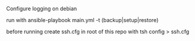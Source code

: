 Configure logging on debian

run with 
ansible-playbook main.yml -t (backup|setup|restore)


before running create ssh.cfg in root of this repo with   tsh config > ssh.cfg